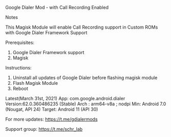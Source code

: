 Google Dialer Mod - with Call Recording Enabled

Notes

This Magisk Module will enable Call Recording support in Custom ROMs with Google Dialer Framework Support

Prerequisites:

1) Google Dialer Framework support
2) Magisk 

Instructions:

1) Uninstall all updates of Google Dialer before flashing magisk module
2) Flash Magisk Module
3) Reboot

Latest(March 31st, 2021)
App: com.google.android.dialer
Version:62.0.360486235 (Stable)
Arch : arm64-v8a ; nodpi
Min: Android 7.0 (Nougat, API 24)
Target: Android 11 (API 30)

For more updates: https://t.me/gdialermods

Support group: https://t.me/schr_lab

